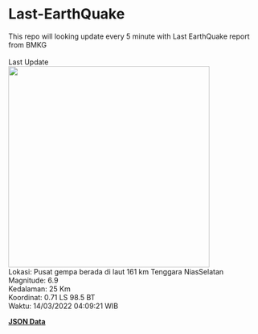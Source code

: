 # Last-EarthQuake
This repo will looking update every 5 minute with Last EarthQuake report from BMKG
<br>
<br>
Last Update
<br>
<img src="https://ews.bmkg.go.id/TEWS/data/20220314040921.mmi.jpg" width="400"/>
<br>
Lokasi: Pusat gempa berada di laut 161 km Tenggara NiasSelatan <br>
Magnitude: 6.9 <br>
Kedalaman: 25 Km <br>
Koordinat: 0.71 LS 98.5 BT <br>
Waktu: 14/03/2022 04:09:21 WIB <br>

<a href="./data/data.json">**JSON Data**</a>
